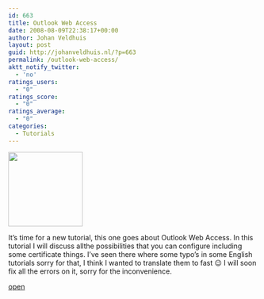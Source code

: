 ```yaml
---
id: 663
title: Outlook Web Access
date: 2008-08-09T22:38:17+00:00
author: Johan Veldhuis
layout: post
guid: http://johanveldhuis.nl/?p=663
permalink: /outlook-web-access/
aktt_notify_twitter:
  - 'no'
ratings_users:
  - "0"
ratings_score:
  - "0"
ratings_average:
  - "0"
categories:
  - Tutorials
---
```

[](http://johanveldhuis.nl/wp-content/uploads/2008/08/owa.jpg)

[<img class="alignnone size-thumbnail wp-image-662" title="Outlook Web Access 2007" src="https://i2.wp.com/johanveldhuis.nl/wp-content/uploads/2008/08/owa-150x150.jpg?resize=150%2C150" alt="" width="150" height="150" srcset="https://i1.wp.com/johanveldhuis.nl/wp-content/uploads/2008/08/owa.jpg?resize=150%2C150&ssl=1 150w, https://i1.wp.com/johanveldhuis.nl/wp-content/uploads//customers/johanveldhuis.nl/johanveldhuis.nl/httpd.www/wp-content/uploads/2008/08/owa.jpg?zoom=2&resize=150%2C150&ssl=1 300w, https://i1.wp.com/johanveldhuis.nl/wp-content/uploads//customers/johanveldhuis.nl/johanveldhuis.nl/httpd.www/wp-content/uploads/2008/08/owa.jpg?zoom=3&resize=150%2C150&ssl=1 450w" sizes="(max-width: 150px) 100vw, 150px" data-recalc-dims="1" />](https://i1.wp.com/johanveldhuis.nl/wp-content/uploads/2008/08/owa.jpg)

It&#8217;s time for a new tutorial, this one goes about Outlook Web Access. In this tutorial I will discuss allthe possibilities that you can configure including some certificate things. I&#8217;ve seen there where some typo&#8217;s in some English tutorials sorry for that, I think I wanted to translate them to fast 😉 I will soon fix all the errors on it, sorry for the inconvenience.

[open](http://johanveldhuis.nl/?page_id=605&lang=en)